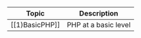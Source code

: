 
| Topic          | Description          |
| -------------- | -------------------- |
| [[1)BasicPHP]] | PHP at a basic level |
